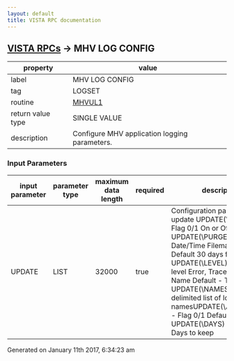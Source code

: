 ```yaml
---
layout: default
title: VISTA RPC documentation
---
```




## [VISTA RPCs](TableOfContent.md) &#8594; MHV LOG CONFIG 

 property | value 
--- | --- 
 label | MHV LOG CONFIG
 tag | LOGSET
 routine | [MHVUL1](http://code.osehra.org/dox/Routine_MHVUL1_source.html)
 return value type | SINGLE VALUE
 description | Configure MHV application logging parameters.

### Input Parameters

| input parameter | parameter type | maximum data length | required | description | 
| --- | --- | --- | --- | --- | 
| UPDATE | LIST | 32000 | true | Configuration parameters to update     UPDATE(\STATE\) - Flag 0/1                      On or Off    UPDATE(\PURGE\) - Purge Date/Time                      Fileman date/time                      Default 30 days from Today    UPDATE(\LEVEL\) - Logging level                      Error, Trace, Debug, Name                      Default - Trace    UPDATE(\NAMES\) - Caret delimited list of log entry namesUPDATE(\AUTOPURGE\) - Flag 0/1                      Default - 0 Off     UPDATE(\DAYS\) - Number of Days to keep | 




Generated on January 11th 2017, 6:34:23 am